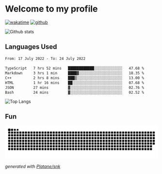 # Welcome to my profile

[![wakatime](https://wakatime.com/badge/user/82c377cd-a54c-404c-b7df-177b313ca539.svg)](https://wakatime.com/@82c377cd-a54c-404c-b7df-177b313ca539)
[![github](https://img.shields.io/github/followers/xinthose?logo=github&style=plastic)](https://github.com/alanhamlett?tab=followers)

![Github stats](https://github-readme-stats.vercel.app/api?username=xinthose&show_icons=true&theme=radical&count_private=true)

## Languages Used

<!--START_SECTION:waka-->

```text
From: 17 July 2022 - To: 24 July 2022

TypeScript   7 hrs 52 mins   ████████████░░░░░░░░░░░░░   47.68 %
Markdown     3 hrs 1 min     ████▓░░░░░░░░░░░░░░░░░░░░   18.35 %
C++          2 hrs 8 mins    ███▒░░░░░░░░░░░░░░░░░░░░░   13.00 %
HTML         1 hr 16 mins    ██░░░░░░░░░░░░░░░░░░░░░░░   07.68 %
JSON         27 mins         ▓░░░░░░░░░░░░░░░░░░░░░░░░   02.76 %
Bash         24 mins         ▓░░░░░░░░░░░░░░░░░░░░░░░░   02.52 %
```

<!--END_SECTION:waka-->

![Top Langs](https://github-readme-stats.vercel.app/api/top-langs/?username=xinthose)

## Fun
![github contribution grid snake animation](https://raw.githubusercontent.com/xinthose/xinthose/output/github-contribution-grid-snake.svg)

_generated with [Platane/snk](https://github.com/Platane/snk)_
